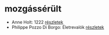 # mozgássérült

- Anne Holt: 1222 [részletek](_details/Anne%20Holt.md#id_958)
- Philippe Pozzo Di Borgo: Életrevalók [részletek](_details/Philippe%20Pozzo%20Di%20Borgo.md#id_1267)